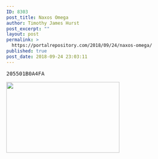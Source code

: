 ```yaml
---
ID: 8303
post_title: Naxos Omega
author: Timothy James Hurst
post_excerpt: ""
layout: post
permalink: >
  https://portalrepository.com/2018/09/24/naxos-omega/
published: true
post_date: 2018-09-24 23:03:11
---
```

<pre>205501B0A4FA</pre>
<img class="alignnone size-medium wp-image-8316" src="https://portalrepository.com/wp-content/uploads/2018/09/20180918154307_1-300x188.jpg" alt="" width="300" height="188" />